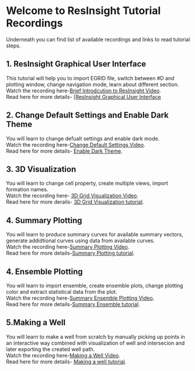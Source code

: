 # Welcome to ResInsight Tutorial Recordings
Underneath you can find list of available recordings and links to read tutorial steps.  

## 1. ResInsight Graphical User Interface
This tutorial will help you to import EGRID file, switch between #D and plotting window, change navigation mode, learn about different section.  
Watch the recording here-[Brief Introdcution to ResInsight Video](https://www.youtube.com/watch?v=MFfRczq1TM4).  
Read here for more details- [[ResInsight Graphical User Interface](graphical-user-interface/graphical-user-interface.md)  

## 2. Change Default Settings and Enable Dark Theme
You will learn to change defualt settings and enable dark mode.  
Watch the recording here-[Change Default Settings Video](https://www.youtube.com/watch?v=quc9WvUtdY8).  
Read here for more details- [Enable Dark Theme](dark-theme/dark-theme.md).  

## 3. 3D Visualization
You will learn to change cell property, create multiple views, import formation names.  
Watch the recording here- [3D Grid Visualization Video](https://www.youtube.com/watch?v=ivI9ZOYqRok&t=14s).  
Read here for more derails- [3D Grid Visualization tutorial](grid-visualization/grid-visualization.md).  


## 4. Summary Plotting
You will learn to produce summary curves for available summary vectors, generate addidtional curves using data from available curves.  
Watch the recording here-[Summary Plotting Video]().  
Read here for more details-[Summary Plotting tutorial](summary-plot/summary-plot.md).  


## 4. Ensemble Plotting
You will learn to import ensemble, create ensemble plots, change plotting color and extract statistical data from the plot.  
Watch the recording here-[Summary Ensemble Plotting Video]().   
Read here for more details-[Summary Ensemble tutorial](summary-ensemble/summary-ensemble.md).  


## 5.Making a Well
You will learn to make a well from scratch by manually picking up points in an interactive way combined with visualization of well and intersecion and later exporting the created well path.  
Watch the recording here-[Making a Well Video]().  
Read here for more details- [Making a well tutorial](making-a-well/making-a-well.md).  
